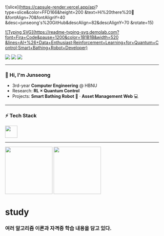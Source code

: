 <!-- 상단 배너 -->
![slice](https://capsule-render.vercel.app/api?
type=slice&color=FFD166&height=200
&text=Hi%20there%20👋
&fontAlign=70&fontAlignY=40
&desc=junseong's%20GitHub&descAlign=82&descAlignY=70
&rotate=15)

<!-- 타이핑 효과 -->
[![Typing SVG](https://readme-typing-svg.demolab.com?
font=Fira+Code&pause=1200&color=1B1B1B&width=520
&lines=AI+%26+Data+Enthusiast;Reinforcement+Learning+for+Quantum+Control;Smart+Bathing+Robot+Developer)](https://git.io/typing-svg)

<!-- 배지 -->
<p>
  <img src="https://komarev.com/ghpvc/?username=junseong00&style=flat&color=FFD166" />
  <img src="https://img.shields.io/github/followers/junseong00?style=flat&color=FFD166" />
  <a href="mailto:you@example.com"><img src="https://img.shields.io/badge/Email-Contact-1B1B1B?logo=gmail&logoColor=white"/></a>
</p>

---

### 👋 Hi, I'm Junseong
- 3rd-year **Computer Engineering** @ HBNU  
- Research: **RL × Quantum Control**  
- Projects: **Smart Bathing Robot** 🤖 · **Asset Management Web** 💻  

---

<!-- 기술 스택 -->
### ⚡ Tech Stack
<p>
  <img src="https://skillicons.dev/icons?i=java,spring,postgres,svelte,js,py,git,linux&theme=light" height="40"/>
</p>

---

<!-- 깃허브 통계 -->
<div>
  <img src="https://github-readme-stats.vercel.app/api?username=junseong00&show_icons=true&hide_border=true&title_color=1B1B1B&icon_color=FFD166" height="155"/>
  <img src="https://github-readme-stats.vercel.app/api/top-langs/?username=junseong00&layout=compact&hide_border=true&title_color=1B1B1B" height="155"/>
</div>



# study

### 여러 알고리즘 이론과 자격증 학습 내용을 담고 있다.
